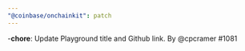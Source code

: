 ```yaml
---
"@coinbase/onchainkit": patch
---
```


-**chore**: Update Playground title and Github link. By @cpcramer #1081
